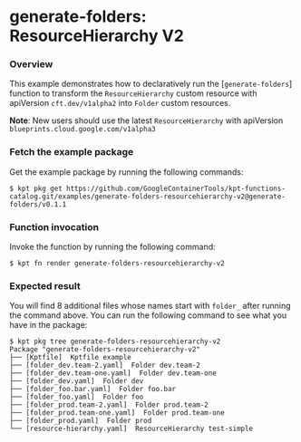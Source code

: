 # generate-folders: ResourceHierarchy V2

### Overview

This example demonstrates how to declaratively run the [`generate-folders`]
function to transform the `ResourceHierarchy` custom resource with
apiVersion `cft.dev/v1alpha2` into `Folder` custom resources.

**Note**: New users should use the latest `ResourceHierarchy` with
apiVersion `blueprints.cloud.google.com/v1alpha3`

### Fetch the example package

Get the example package by running the following commands:

```shell
$ kpt pkg get https://github.com/GoogleContainerTools/kpt-functions-catalog.git/examples/generate-folders-resourcehierarchy-v2@generate-folders/v0.1.1
```

### Function invocation

Invoke the function by running the following command:

```shell
$ kpt fn render generate-folders-resourcehierarchy-v2
```

### Expected result

You will find 8 additional files whose names start with `folder_` after running
the command above. You can run the following command to see what you have in the
package:

```shell
$ kpt pkg tree generate-folders-resourcehierarchy-v2
Package "generate-folders-resourcehierarchy-v2"
├── [Kptfile]  Kptfile example
├── [folder_dev.team-2.yaml]  Folder dev.team-2
├── [folder_dev.team-one.yaml]  Folder dev.team-one
├── [folder_dev.yaml]  Folder dev
├── [folder_foo.bar.yaml]  Folder foo.bar
├── [folder_foo.yaml]  Folder foo
├── [folder_prod.team-2.yaml]  Folder prod.team-2
├── [folder_prod.team-one.yaml]  Folder prod.team-one
├── [folder_prod.yaml]  Folder prod
└── [resource-hierarchy.yaml]  ResourceHierarchy test-simple
```
